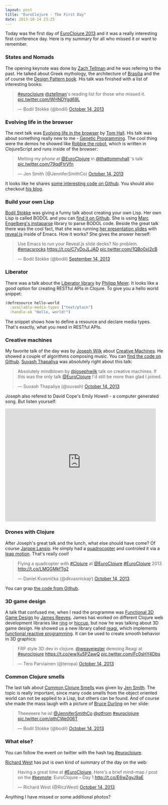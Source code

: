 ```yaml
---
layout: post
title: "EuroClojure - The First Day"
date: 2013-10-14 23:25
---
```


Today was the first day of
[EuroClojure 2013](http://euroclojure.com/2013/programme/) and it was
a really interesting first conference day. Here is my summary for all
who missed it or want to remember.

### States and Nomads

The opening keynote was done by
[Zach Tellman](https://twitter.com/ztellman) and he was refering to
the past. He talked about Greek mythology, the architecture of
[Brasília](https://en.wikipedia.org/wiki/Bras%C3%ADlia) and the of
course the
[Design Pattern book](http://www.amazon.com/Design-Patterns-Elements-Object-Oriented-ebook/dp/B000SEIBB8/). His
talk was finished with a list of interesting books:

<blockquote class="twitter-tweet"><p><a href="https://twitter.com/search?q=%23euroclojure&amp;src=hash">#euroclojure</a> <a href="https://twitter.com/ztellman">@ztellman</a>&#39;s reading list for those who missed it. <a href="http://t.co/WHNDYgd69L">pic.twitter.com/WHNDYgd69L</a></p>&mdash; Bodil Stokke (@bodil) <a href="https://twitter.com/bodil/statuses/389655080041213953">October 14, 2013</a></blockquote>

### Evolving life in the browser

The next talk was
[Evolving life in the browser](http://euroclojure.com/2013/programme/#Evolving_Life_In_The_Browser)
by [Tom Hall](https://twitter.com/thattommyhall). His talk was about
something really new to me -
[Genetic Programming](https://en.wikipedia.org/wiki/Genetic_programming). The
cool thing were the demos he showed like
[Robbie the robot](http://robbie.thattommyhall.com/robbie/evolve),
which is written in ClojureScript and runs inside of the browser:

<blockquote class="twitter-tweet"><p>Melting my phone at <a href="https://twitter.com/EuroClojure">@EuroClojure</a> in <a href="https://twitter.com/thattommyhall">@thattommyhall</a> &#39;s talk <a href="http://t.co/79qdFtrVfn">pic.twitter.com/79qdFtrVfn</a></p>&mdash; Jen Smith (@JenniferSmithCo) <a href="https://twitter.com/JenniferSmithCo/statuses/389663661138382848">October 14, 2013</a></blockquote>

It looks like he shares
[some interesting code on Github](https://github.com/thattommyhall). You
should also checkout [his blog](http://www.thattommyhall.com).

### Build your own Lisp

[Bodil Stokke](https://twitter.com/bodil) was giving a funny talk
about creating your own Lisp. Her own Lisp is called BODOL and you can
[find it on Github](https://github.com/bodil/BODOL). She is using
[Marc Engelberg's instaparse](https://github.com/Engelberg/instaparse)
library to parse BODOL code. Beside the great talk there was the cool
fact, that she was running
[her presentation slides](https://github.com/bodil/building-lisp) with
[reveal.js](https://github.com/hakimel/reveal.js) inside of Emacs. How
it works? She gives the answer herself:

<blockquote class="twitter-tweet"><p>Use Emacs to run your Reveal.js slide decks? No problem. <a href="https://twitter.com/search?q=%23emacsrocks&amp;src=hash">#emacsrocks</a> <a href="https://t.co/C7yDoJLJAD">https://t.co/C7yDoJLJAD</a> <a href="http://t.co/1QBo0xI2cB">pic.twitter.com/1QBo0xI2cB</a></p>&mdash; Bodil Stokke (@bodil) <a href="https://twitter.com/bodil/statuses/378940392747450369">September 14, 2013</a></blockquote>

### Liberator

There was a talk about the
[Liberator library](http://clojure-liberator.github.io/liberator/) by
[Philipp Meier](https://twitter.com/ordnungswprog). It looks like a
good option for creating RESTful APIs in Clojure. To give you a hello
world snippet:

```clojure
(defresource hello-world
  :available-media-types ["text/plain"]
  :handle-ok "Hello, world!")
```

The snippet shows how to define a resource and declare media
types. That's exactly, what you need in RESTful APIs.

### Creative machines

My favorite talk of the day was by
[Joseph Wilk](https://twitter.com/josephwilk) about
[Creative Machines](http://euroclojure.com/2013/programme/#Creative_Machines). He
showed a couple of algorithms composing music. You can
[find the code on Github](https://github.com/josephwilk/musical-creativity). [Suvash Thapaliya](https://twitter.com/suvash)
was absolutely right about this talk:

<blockquote class="twitter-tweet"><p>Absolutely mindblown by <a href="https://twitter.com/josephwilk">@josephwilk</a> talk on creative machines. If this was the only talk <a href="https://twitter.com/EuroClojure">@EuroClojure</a> I&#39;d still be more than glad I joined.</p>&mdash; Suvash Thapaliya (@suvash) <a href="https://twitter.com/suvash/statuses/389717455238868992">October 14, 2013</a></blockquote>

Joseph also refered to David Cope's Emily Howell - a computer
generated song. But listen yourself:

<iframe width="480" height="360" src="https://www.youtube-nocookie.com/embed/QEjdiE0AoCU?rel=0" frameborder="0" allowfullscreen></iframe>

### Drones with Clojure

After Joseph's great talk and the lunch, what else should have come?
Of course [Jarppe Lansio](https://twitter.com/jarppe). He simply had a
[quadrocopter](https://en.wikipedia.org/wiki/Quadrocopter) and
controled it via a
[leap motion](https://www.leapmotion.com/product). That's really cool!

<blockquote class="twitter-tweet"><p>Flying a quadcopter with <a href="https://twitter.com/search?q=%23Clojure&amp;src=hash">#Clojure</a> at <a href="https://twitter.com/EuroClojure">@EuroClojure</a> <a href="https://twitter.com/search?q=%23EuroClojure&amp;src=hash">#EuroClojure</a> 2013 <a href="http://t.co/LMGGMkfTg2">http://t.co/LMGGMkfTg2</a></p>&mdash; Daniel Kvasnička (@dkvasnickajr) <a href="https://twitter.com/dkvasnickajr/statuses/389876212207984641">October 14, 2013</a></blockquote>

You can grap [the code from Github](https://github.com/jarppe/sormilla).

### 3D game design

A talk that confused me, when I read the programme was
[Functional 3D Game Design](http://euroclojure.com/2013/programme/#Functional_3D_Game_Design)
by [James Reeves](https://twitter.com/weavejester). James has worked
on different Clojure web development libraries like
[ring](https://github.com/ring-clojure/ring) or
[hiccup](https://github.com/weavejester/hiccup), but now he was
talking about 3D game design. He showed us a new library called
[reagi](https://github.com/weavejester/reagi), which implements
[functional reactive programming](https://en.wikipedia.org/wiki/Functional_reactive_programming). It
can be used to create smooth behavior in 3D graphics:

<blockquote class="twitter-tweet"><p>FRP style 3D dev in clojure. <a href="https://twitter.com/weavejester">@weavejester</a> demoing Reagi at <a href="https://twitter.com/search?q=%23euroclojure&amp;src=hash">#euroclojure</a> <a href="https://t.co/wwXu5PZawQ">https://t.co/wwXu5PZawQ</a> <a href="http://t.co/Fc0sHY4Dbs">pic.twitter.com/Fc0sHY4Dbs</a></p>&mdash; Tero Parviainen (@teropa) <a href="https://twitter.com/teropa/statuses/389758877786324994">October 14, 2013</a></blockquote>

### Common Clojure smells

The last talk about
[Common Clojure Smells](http://euroclojure.com/2013/programme/#Common_Clojure_smells)
was given by [Jen Smith](https://twitter.com/jennifersmithco). The
topic is really important, since many code smells from the object
oriented world can not be applied to a Lisp, but others can be
found. And of course she made the mass laugh with a picture of
[Bruce Durling](https://twitter.com/otfrom) on her slide:

<blockquote class="twitter-tweet"><p>Theeeeere he is! <a href="https://twitter.com/JenniferSmithCo">@JenniferSmithCo</a> <a href="https://twitter.com/otfrom">@otfrom</a> <a href="https://twitter.com/search?q=%23euroclojure&amp;src=hash">#euroclojure</a> <a href="http://t.co/qthCWe006T">pic.twitter.com/qthCWe006T</a></p>&mdash; Bodil Stokke (@bodil) <a href="https://twitter.com/bodil/statuses/389774013914181633">October 14, 2013</a></blockquote>

### What else?

You can follow the event on twitter with the hash tag
[#euroclojure](https://twitter.com/search?q=%23euroclojure).

[Richard West](https://twitter.com/RiczWest) has put is own kind of
summary of the day on the web:

<blockquote class="twitter-tweet"><p>Having a great time at <a href="https://twitter.com/search?q=%23EuroClojure&amp;src=hash">#EuroClojure</a>. Here&#39;s a brief mind-map / post on the <a href="https://twitter.com/search?q=%23keynote&amp;src=hash">#keynote</a>: EuroClojure – Day 1 <a href="http://t.co/E6wZgyJ9aE">http://t.co/E6wZgyJ9aE</a></p>&mdash; Richard West (@RiczWest) <a href="https://twitter.com/RiczWest/statuses/389679871485833217">October 14, 2013</a></blockquote>

Anything I have missed or some additional photos?
